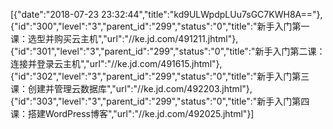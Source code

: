 [{"date":"2018-07-23 23:32:44","title":"kd9ULWpdpLUu7sGC7KWH8A=="},{"id":"300","level":"3","parent_id":"299","status":"0","title":"新手入门第一课：选型并购买云主机","url":"//ke.jd.com/491211.jhtml"},{"id":"301","level":"3","parent_id":"299","status":"0","title":"新手入门第二课：连接并登录云主机","url":"//ke.jd.com/491615.jhtml"},{"id":"302","level":"3","parent_id":"299","status":"0","title":"新手入门第三课：创建并管理云数据库","url":"//ke.jd.com/492203.jhtml"},{"id":"303","level":"3","parent_id":"299","status":"0","title":"新手入门第四课：搭建WordPress博客","url":"//ke.jd.com/492025.jhtml"}]
